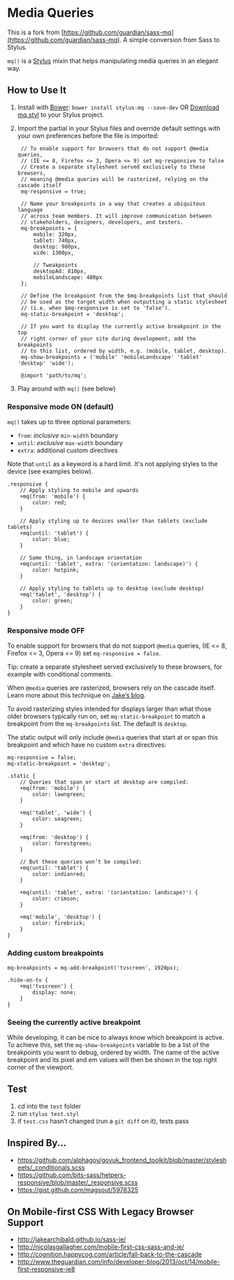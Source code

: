 # Media Queries
This is a fork from [https://github.com/guardian/sass-mq](https://github.com/guardian/sass-mq). A simple conversion from Sass to Stylus.

`mq()` is a [Stylus](http://learnboost.github.io/stylus/) mixin that helps manipulating media queries in an elegant way.

## How to Use It

1. Install with [Bower](http://bower.io/ "BOWER: A package manager for the web"): `bower install stylus-mq --save-dev` OR [Download mq.styl](https://raw.githubusercontent.com/ardentic/stylus-mq/master/mq.styl) to your Stylus project.

2. Import the partial in your Stylus files and override default settings with your own preferences before the file is imported:

        // To enable support for browsers that do not support @media queries,
        // (IE <= 8, Firefox <= 3, Opera <= 9) set mq-responsive to false
        // Create a separate stylesheet served exclusively to these browsers,
        // meaning @media queries will be rasterized, relying on the cascade itself
        mq-responsive = true;

        // Name your breakpoints in a way that creates a ubiquitous language
        // across team members. It will improve communication between
        // stakeholders, designers, developers, and testers.
        mq-breakpoints = {
            mobile: 320px,
            tablet: 740px,
            desktop: 980px,
            wide: 1300px,

            // Tweakpoints
            desktopAd: 810px,
            mobileLandscape: 480px
        };

        // Define the breakpoint from the $mq-breakpoints list that should
        // be used as the target width when outputting a static stylesheet
        // (i.e. when $mq-responsive is set to 'false').
        mq-static-breakpoint = 'desktop';

        // If you want to display the currently active breakpoint in the top
        // right corner of your site during development, add the breakpoints
        // to this list, ordered by width, e.g. (mobile, tablet, desktop).
        mq-show-breakpoints = ('mobile' 'mobileLandscape' 'tablet' 'desktop' 'wide');

        @import 'path/to/mq';

3. Play around with `mq()` (see below)

### Responsive mode ON (default)

`mq()` takes up to three optional parameters:

- `from`: _inclusive_ `min-width` boundary
- `until`: _exclusive_ `max-width` boundary
- `extra`: additional custom directives

Note that `until` as a keyword is a hard limit. It's not applying styles to the
device (see examples below).

    .responsive {
        // Apply styling to mobile and upwards
        +mq(from: 'mobile') {
            color: red;
        }

        // Apply styling up to devices smaller than tablets (exclude tablets)
        +mq(until: 'tablet') {
            color: blue;
        }

        // Same thing, in landscape orientation
        +mq(until: 'tablet', extra: '(orientation: landscape)') {
            color: hotpink;
        }

        // Apply styling to tablets up to desktop (exclude desktop)
        +mq('tablet', 'desktop') {
            color: green;
        }
    }

### Responsive mode OFF

To enable support for browsers that do not support `@media` queries, (IE <= 8, Firefox <= 3, Opera <= 9) set `mq-responsive = false`.

Tip: create a separate stylesheet served exclusively to these browsers, for example with conditional comments.

When `@media` queries are rasterized, browsers rely on the cascade itself. Learn more about this technique on [Jake’s blog](http://jakearchibald.github.io/sass-ie/ "IE-friendly mobile-first CSS with Sass 3.2").

To avoid rasterizing styles intended for displays larger than what those older browsers typically run on, set `mq-static-breakpoint` to match a breakpoint from the `mq-breakpoints` list. The default is `desktop`.

The static output will only include `@media` queries that start at or span this breakpoint and which have no custom `extra` directives:

    mq-responsive = false;
    mq-static-breakpoint = 'desktop';

    .static {
        // Queries that span or start at desktop are compiled:
        +mq(from: 'mobile') {
            color: lawngreen;
        }

        +mq('tablet', 'wide') {
            color: seagreen;
        }

        +mq(from: 'desktop') {
            color: forestgreen;
        }

        // But these queries won’t be compiled:
        +mq(until: 'tablet') {
            color: indianred;
        }

        +mq(until: 'tablet', extra: '(orientation: landscape)') {
            color: crimson;
        }

        +mq('mobile', 'desktop') {
            color: firebrick;
        }
    }

### Adding custom breakpoints

    mq-breakpoints = mq-add-breakpoint('tvscreen', 1920px);

    .hide-on-tv {
        +mq('tvscreen') {
            display: none;
        }
    }

### Seeing the currently active breakpoint

While developing, it can be nice to always know which breakpoint is active. To achieve this, set the `mq-show-breakpoints` variable to be a list of the breakpoints you want to debug, ordered by width. The name of the active breakpoint and its pixel and em values will
then be shown in the top right corner of the viewport.

## Test

1. cd into the `test` folder
2. run `stylus test.styl`
3. if `test.css` hasn’t changed (run a `git diff` on it), tests pass

## Inspired By...

- https://github.com/alphagov/govuk_frontend_toolkit/blob/master/stylesheets/_conditionals.scss
- https://github.com/bits-sass/helpers-responsive/blob/master/_responsive.scss
- https://gist.github.com/magsout/5978325

## On Mobile-first CSS With Legacy Browser Support

- http://jakearchibald.github.io/sass-ie/
- http://nicolasgallagher.com/mobile-first-css-sass-and-ie/
- http://cognition.happycog.com/article/fall-back-to-the-cascade
- http://www.theguardian.com/info/developer-blog/2013/oct/14/mobile-first-responsive-ie8
